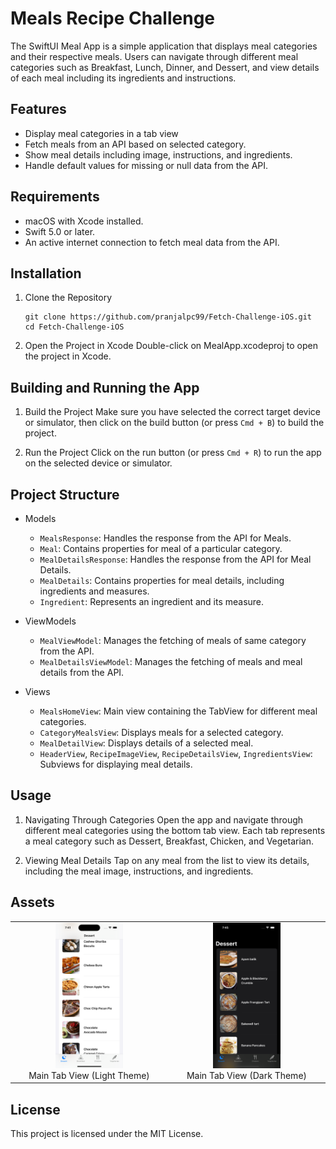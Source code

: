 # Meals Recipe Challenge 
The SwiftUI Meal App is a simple application that displays meal categories and their respective meals. Users can navigate through different meal categories such as Breakfast, Lunch, Dinner, and Dessert, and view details of each meal including its ingredients and instructions.

## Features
- Display meal categories in a tab view
- Fetch meals from an API based on selected category.
- Show meal details including image, instructions, and ingredients.
- Handle default values for missing or null data from the API.

## Requirements
- macOS with Xcode installed.
- Swift 5.0 or later.
- An active internet connection to fetch meal data from the API.

## Installation
1. Clone the Repository

   ```
   git clone https://github.com/pranjalpc99/Fetch-Challenge-iOS.git
   cd Fetch-Challenge-iOS
   ```
2. Open the Project in Xcode
   Double-click on MealApp.xcodeproj to open the project in Xcode.

## Building and Running the App
1. Build the Project
   Make sure you have selected the correct target device or simulator, then click on the build button (or press `Cmd + B`) to build the project.

2. Run the Project
   Click on the run button (or press `Cmd + R`) to run the app on the selected device or simulator.

## Project Structure
- Models
  - `MealsResponse`: Handles the response from the API for Meals.
  - `Meal`: Contains properties for meal of a particular category.
  - `MealDetailsResponse`: Handles the response from the API for Meal Details.
  - `MealDetails`: Contains properties for meal details, including ingredients and measures.
  - `Ingredient`: Represents an ingredient and its measure.
 
- ViewModels
  - `MealViewModel`: Manages the fetching of meals of same category from the API. 
  - `MealDetailsViewModel`: Manages the fetching of meals and meal details from the API.
 
- Views
  - `MealsHomeView`: Main view containing the TabView for different meal categories.
  - `CategoryMealsView`: Displays meals for a selected category.
  - `MealDetailView`: Displays details of a selected meal.
  - `HeaderView`, `RecipeImageView`, `RecipeDetailsView`, `IngredientsView`: Subviews for displaying meal details.
 
## Usage
1. Navigating Through Categories
   Open the app and navigate through different meal categories using the bottom tab view. Each tab represents a meal category such as Dessert, Breakfast, Chicken, and Vegetarian.

2. Viewing Meal Details
   Tap on any meal from the list to view its details, including the meal image, instructions, and ingredients.

## Assets
<table>
  <tr>
    <td align="center">
       <img src="images/image1.png" width="45%" />
       <br />
      <span>Main Tab View (Light Theme)</span>
    </td>
    <td  align="center">
       <img src="images/image2.png" width="45%" />
       <br />
      <span>Main Tab View (Dark Theme)</span>
    </td>
  </tr>
</table>

## License
This project is licensed under the MIT License. 


